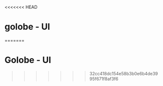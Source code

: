 <<<<<<< HEAD
# golobe - UI 
=======
# Golobe - UI 
>>>>>>> 32cc418dc154e58b3b0e6b4de3995f671f8af3f6
